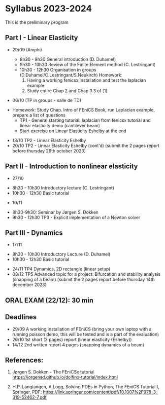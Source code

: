 # Syllabus 2023-2024

This is the preliminary program

## Part I - Linear Elasticity
 * 29/09 (Amphi)
 	- 8h30 - 9h30 General introduction (D. Duhamel)
	- 9h30 - 10h30 Review of the Finite Element method (C. Lestringant)
	- 10h30 - 12h30 Organisation in groups (D.Duhamel/C.Lestringant/S.Neukirch)
	Homework:
		1. Having a working fenicsx installation and test the laplacian example
		2. Study entire Chap 2 and Chap 3.3 of [1]		

 * 06/10 (TP in groups - salle de TD)
  - Homework: Study Chap. Intro of FEniCS Book, run Laplacian example, prepare a list of questions
	- TP1 - General starting tutorial: laplacian from fenicsx tutorial and linear elasticity demo (cantilever beam)
	- Start exercise on Linear Elasticity Eshelby at the end

  * 13/10 TP2 - Linear Elasticity Eshelby
  * 20/10 TP2 - Linear Elasticity Eshelby (cont'd)
   (submit the 2 pages report before thursday 26th october 2023)

## Part II - Introduction to nonlinear elasticity
  * 27/10 
   - 8h30 - 10h30 Introductory lecture (C. Lestringant) 
   - 10h30 - 12h30 Basic tutorial
  * 10/11 
   - 8h30-9h30: Seminar by Jørgen S. Dokken
   - 9h30 - 12h30 TP3 - Explicit implementation of a Newton solver

## Part III - Dynamics
  * 17/11
   - 8h30 - 10h30 Introductory Lecture (D. Duhamel)
   - 10h30 - 12h30 Basic tutorial
  * 24/11 TP4 Dynamics, 2D rectangle (linear setup)
  * 08/12 TP5 Advanced topic for a project: Bifurcation and stability analysis (snapping of a beam)
    (submit the 2 pages report before thursday 14th december 2023)

## ORAL EXAM (22/12): 30 min

## Deadlines
* 29/09  A working installation of FEniCS (bring your own laptop with a running poisson demo, this will be tested and is a part of the evaluation)
* 26/10  1st short (2 pages) report (linear elasticity (Eshelby))
* 14/12  2nd written report 4 pages (snapping dynamics of a beam)


## References:
1. Jørgen S. Dokken - The FEniCSx tutorial
https://jorgensd.github.io/dolfinx-tutorial/index.html

2. H.P. Langtangen, A.Logg, Solving PDEs in Python, The FEniCS Tutorial I, Springer, PDF: https://link.springer.com/content/pdf/10.1007%2F978-3-319-52462-7.pdf
